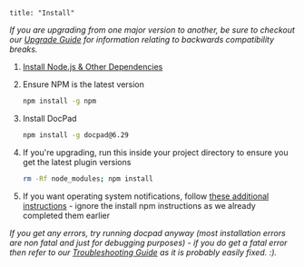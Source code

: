 ```
title: "Install"
```

_If you are upgrading from one major version to another, be sure to checkout our [Upgrade Guide](/docpad/upgrade) for information relating to backwards compatibility breaks._

1. [Install Node.js & Other Dependencies](/node/install)

1. Ensure NPM is the latest version

	``` bash
	npm install -g npm
	```

1. Install DocPad

	``` bash
	npm install -g docpad@6.29
	```

1. If you're upgrading, run this inside your project directory to ensure you get the latest plugin versions

	``` bash
	rm -Rf node_modules; npm install
	```

1. If you want operating system notifications, follow [these additional instructions](https://github.com/visionmedia/node-growl#install) - ignore the install npm instructions as we already completed them earlier

_If you get any errors, try running docpad anyway (most installation errors are non fatal and just for debugging purposes) - if you do get a fatal error then refer to our [Troubleshooting Guide](/docpad/troubleshoot) as it is probably easily fixed. :)._
